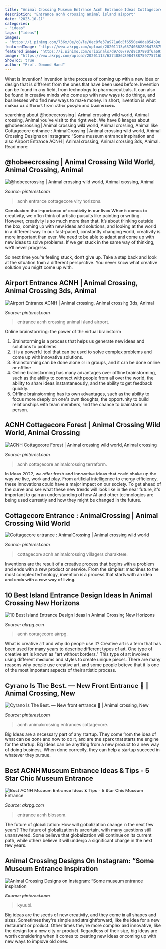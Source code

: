 ```yaml
---
title: "Animal Crossing Museum Entrance Acnh Entrance Ideas Cottagecore ~ Acnh Entrance Cottagecore Viry Horizons"
description: "Entrance acnh crossing animal island airport"
date: "2023-10-17"
categories:
- "ideas"
tags: ["ideas"]
images:
- "https://i.pinimg.com/736x/0e/c8/fe/0ec8fe37a971a6d0f6550e40da854b9e.jpg"
featuredImage: "https://www.akrpg.com/upload/20201113/6374086289847887597757168.png"
featured_image: "https://i.pinimg.com/originals/d9/c0/79/d9c0799df6a691951a265ea42fe56c01.jpg"
image: "https://www.akrpg.com/upload/20201113/6374086289847887597757168.png"
ShowToc: true
author: "Prof. Demond Hand"
---
```



What is Invention?
Invention is the process of coming up with a new idea or design that is different from the ones that have been used before. Invention can be found in any field, from technology to pharmaceuticals. It can also be found in creative minds who come up with new ways to do things, and businesses who find new ways to make money. In short, invention is what makes us different from other people and businesses.

	

		
searching about @hobeecrossing | Animal crossing wild world, Animal crossing, Animal you've visit to the right web. We have 8 Images about @hobeecrossing | Animal crossing wild world, Animal crossing, Animal like Cottagecore entrance : AnimalCrossing | Animal crossing wild world, Animal Crossing Designs on Instagram: “Some museum entrance inspiration and also Airport Entrance ACNH | Animal crossing, Animal crossing 3ds, Animal. Read more:
		
    
## @hobeecrossing | Animal Crossing Wild World, Animal Crossing, Animal

<img loading=lazy src="https://i.pinimg.com/736x/94/ce/eb/94ceebc16295a755cc5fb14297e56812.jpg" onerror="this.onerror=null;this.src='https://tse4.mm.bing.net/th?id=OIP.UUBbDnyZaekIhVJ9HLDQCQHaEK&amp;pid=15.1';" alt="@hobeecrossing | Animal crossing wild world, Animal crossing, Animal">

_Source: pinterest.com_

>acnh entrance cottagecore viry horizons. 

	

Conclusion: the importance of creativity in our lives
When it comes to creativity, we often think of artistic pursuits like painting or writing.  However, creativity is so much more than that. It’s about thinking outside the box, coming up with new ideas and solutions, and looking at the world in a different way.
In our fast-paced, constantly changing world, creativity is more important than ever. We need to be able to adapt and come up with new ideas to solve problems. If we get stuck in the same way of thinking, we’ll never progress.

So next time you’re feeling stuck, don’t give up. Take a step back and look at the situation from a different perspective. You never know what creative solution you might come up with.

    
## Airport Entrance ACNH | Animal Crossing, Animal Crossing 3ds, Animal

<img loading=lazy src="https://i.pinimg.com/736x/33/81/a7/3381a71dba8c6a365cf0c564c3d4bc51.jpg" onerror="this.onerror=null;this.src='https://tse2.mm.bing.net/th?id=OIP.EbTVig22sr-tSs7q5qbjVQHaEK&amp;pid=15.1';" alt="Airport Entrance ACNH | Animal crossing, Animal crossing 3ds, Animal">

_Source: pinterest.com_

>entrance acnh crossing animal island airport. 

	

Online brainstorming: the power of the virtual brainstorm
1. Brainstorming is a process that helps us generate new ideas and solutions to problems.
2. It is a powerful tool that can be used to solve complex problems and come up with innovative solutions.
3. Brainstorming can be done alone or in groups, and it can be done online or offline.
4. Online brainstorming has many advantages over offline brainstorming, such as the ability to connect with people from all over the world, the ability to share ideas instantaneously, and the ability to get feedback quickly.
5. Offline brainstorming has its own advantages, such as the ability to focus more deeply on one's own thoughts, the opportunity to build relationships with team members, and the chance to brainstorm in person.

    
## ACNH Cottagecore Forest | Animal Crossing Wild World, Animal Crossing

<img loading=lazy src="https://i.pinimg.com/736x/3f/00/61/3f006150b243bea3ec93787a86267f1a.jpg" onerror="this.onerror=null;this.src='https://tse4.mm.bing.net/th?id=OIP.Jk3co1Kyr1h71A3NKy6UGAHaEL&amp;pid=15.1';" alt="ACNH Cottagecore Forest | Animal crossing wild world, Animal crossing">

_Source: pinterest.com_

>acnh cottagecore animalcrossing terraform. 

	

In Ideas 2022, we offer fresh and innovative ideas that could shake up the way we live, work and play. From artificial intelligence to energy efficiency, these innovations could have a major impact on our society. To get ahead of the curve and see what these new trends will look like in the near future, it's important to gain an understanding of how AI and other technologies are being used currently and how they might be changed in the future.

    
## Cottagecore Entrance : AnimalCrossing | Animal Crossing Wild World

<img loading=lazy src="https://i.pinimg.com/736x/a3/f4/e0/a3f4e061dbaa5e0db37897eb8de355db.jpg" onerror="this.onerror=null;this.src='https://tse4.mm.bing.net/th?id=OIP.MRnZimOwS2udyjyEub6Z9wHaEK&amp;pid=15.1';" alt="Cottagecore entrance : AnimalCrossing | Animal crossing wild world">

_Source: pinterest.com_

>cottagecore acnh animalcrossing villagers charaktere. 

	

Inventions are the result of a creative process that begins with a problem and ends with a new product or service. From the simplest machines to the most complex technology, invention is a process that starts with an idea and ends with a new way of living.

    
## 10 Best Island Entrance Design Ideas In Animal Crossing New Horizons

<img loading=lazy src="https://www.akrpg.com/upload/20200923/6373647589496210693276370.png" onerror="this.onerror=null;this.src='https://tse4.mm.bing.net/th?id=OIP.vwYEg_6-3InzOb3eVn94egHaEJ&amp;pid=15.1';" alt="10 Best Island Entrance Design Ideas In Animal Crossing New Horizons">

_Source: akrpg.com_

>acnh cottagecore akrpg. 

	

What is creative art and why do people use it?
Creative art is a term that has been used for many years to describe different types of art. One type of creative art is known as "art without borders." This type of art involves using different mediums and styles to create unique pieces. There are many reasons why people use creative art, and some people believe that it is one of the most important aspects of their artistic process.

    
## Cyrano Is The Best. — New Front Entrance 🌸 | Animal Crossing, New

<img loading=lazy src="https://i.pinimg.com/originals/d9/c0/79/d9c0799df6a691951a265ea42fe56c01.jpg" onerror="this.onerror=null;this.src='https://tse4.mm.bing.net/th?id=OIP.MryNy8tWubvMS4pggXw1zAHaEK&amp;pid=15.1';" alt="Cyrano Is The Best. — New front entrance 🌸 | Animal crossing, New">

_Source: pinterest.com_

>acnh animalcrossing entrances cottagecore. 

	

Big Ideas are a necessary part of any startup. They come from the idea of what can be done and how to do it, and are the spark that starts the engine for the startup. Big Ideas can be anything from a new product to a new way of doing business. When done correctly, they can help a startup succeed in whatever they pursue.

    
## Best ACNH Museum Entrance Ideas &amp; Tips - 5 Star Chic Museum Entrance

<img loading=lazy src="https://www.akrpg.com/upload/20201113/6374086289847887597757168.png" onerror="this.onerror=null;this.src='https://tse4.mm.bing.net/th?id=OIP.KAcBobNtIgRPmdgVYVjF1gHaEb&amp;pid=15.1';" alt="Best ACNH Museum Entrance Ideas &amp; Tips - 5 Star Chic Museum Entrance">

_Source: akrpg.com_

>entrance acnh blossom. 

	

The future of globalization: How will globalization change in the next few years?
The future of globalization is uncertain, with many questions still unanswered. Some believe that globalization will continue on its current path, while others believe it will undergo a significant change in the next few years.

    
## Animal Crossing Designs On Instagram: “Some Museum Entrance Inspiration

<img loading=lazy src="https://i.pinimg.com/736x/0e/c8/fe/0ec8fe37a971a6d0f6550e40da854b9e.jpg" onerror="this.onerror=null;this.src='https://tse3.mm.bing.net/th?id=OIP.Hpt4rkGzPUVPi-xT3-3_rQHaEL&amp;pid=15.1';" alt="Animal Crossing Designs on Instagram: “Some museum entrance inspiration">

_Source: pinterest.com_

>kyuubi. 

	

Big ideas are the seeds of new creativity, and they come in all shapes and sizes. Sometimes they're simple and straightforward, like the idea for a new restaurant or product. Other times they're more complex and innovative, like the design for a new city or product. Regardless of their size, big ideas are worth considering when it comes to creating new ideas or coming up with new ways to improve old ones.

